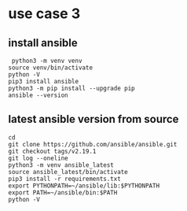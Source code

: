 # use case 3


## install ansible
```shell
 python3 -m venv venv
source venv/bin/activate
python -V
pip3 install ansible
python3 -m pip install --upgrade pip
ansible --version 
```
## latest ansible version from source
```shell
cd 
git clone https://github.com/ansible/ansible.git
git checkout tags/v2.19.1
git log --oneline
python3 -m venv ansible_latest
source ansible_latest/bin/activate
pip3 install -r requirements.txt
export PYTHONPATH=~/ansible/lib:$PYTHONPATH
export PATH=~/ansible/bin:$PATH
python -V
```